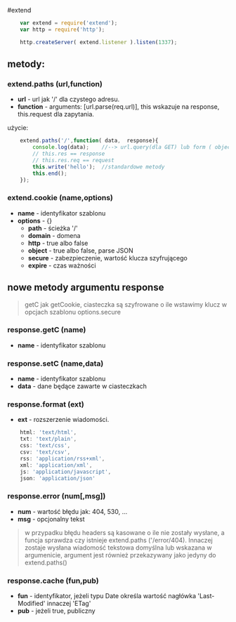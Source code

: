 #extend

``` js
	var extend = require('extend');
	var http = require('http');

	http.createServer( extend.listener ).listen(1337);
```

## metody:

### extend.paths (url,function)
* **url** - url jak '/' dla czystego adresu.
* **function** - arguments: [url.parse(req.url)], this wskazuje na response, this.request dla zapytania.

użycie:
``` js
	extend.paths('/',function( data,  response){
		console.log(data);    //--> url.query(dla GET) lub form ( object , node-formidable patrz: node-formidable https://github.com/blackhunter/node-formidable)
		// this.res == response
		// this.res.req == request
		this.write('hello');  //standardowe metody
		this.end();
	});
```

### extend.cookie (name,options)
* **name** - identyfikator szablonu
* **options** - {}
	* **path** - ścieżka '/'
	* **domain** - domena
	* **http** - true albo false
	* **object** - true albo false, parse JSON
	* **secure** - zabezpieczenie, wartość klucza szyfrującego
	* **expire** - czas ważności

## nowe metody argumentu response

> getC jak getCookie, ciasteczka są szyfrowane o ile wstawimy klucz w opcjach szablonu options.secure

### response.getC (name)
* **name** - identyfikator szablonu

### response.setC (name,data)
* **name** - identyfikator szablonu
* **data** - dane będące zawarte w ciasteczkach

### response.format (ext)
* **ext** - rozszerzenie wiadomości.

``` js
	html: 'text/html',
	txt: 'text/plain',
	css: 'text/css',
	csv: 'text/csv',
	rss: 'application/rss+xml',
	xml: 'application/xml',
	js: 'application/javascript',
	json: 'application/json'
```

### response.error (num[,msg])
* **num** - wartość błędu jak: 404, 530, ...
* **msg** - opcjonalny tekst

> w przypadku błędu headers są kasowane o ile nie zostały wysłane,
> a funcja sprawdza czy istnieje extend.paths ('/error/404). Innaczej zostaje wysłana wiadomość tekstowa domyślna lub wskazana w argumenicie, argument jest również przekazywany jako jedyny do extend.paths()

### response.cache (fun,pub)
* **fun** - identyfikator, jeżeli typu Date określa wartość nagłówka 'Last-Modified' innaczej 'ETag'
* **pub** - jeżeli true, publiczny